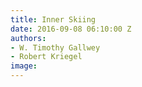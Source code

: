 ```yaml
---
title: Inner Skiing
date: 2016-09-08 06:10:00 Z
authors:
- W. Timothy Gallwey
- Robert Kriegel
image: 
---
```


